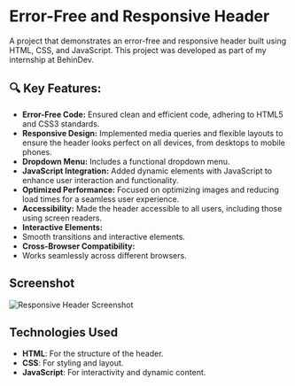 # Error-Free and Responsive Header

A project that demonstrates an error-free and responsive header built using HTML, CSS, and JavaScript. This project was developed as part of my internship at BehinDev.

## 🔍 Key Features:

- **Error-Free Code:**
  Ensured clean and efficient code, adhering to HTML5 and CSS3 standards.
- **Responsive Design:**
  Implemented media queries and flexible layouts to ensure the header looks perfect on all devices, from desktops to mobile phones.
- **Dropdown Menu:**
  Includes a functional dropdown menu.
- **JavaScript Integration:**
  Added dynamic elements with JavaScript to enhance user interaction and functionality.
- **Optimized Performance:**
  Focused on optimizing images and reducing load times for a seamless user experience.
- **Accessibility:**
  Made the header accessible to all users, including those using screen readers.
- **Interactive Elements:**
- Smooth transitions and interactive elements.
- **Cross-Browser Compatibility:**
- Works seamlessly across different browsers.

## Screenshot

![Responsive Header Screenshot](images/screenshort-01.PNG)

## Technologies Used

- **HTML**: For the structure of the header.
- **CSS**: For styling and layout.
- **JavaScript**: For interactivity and dynamic content.
